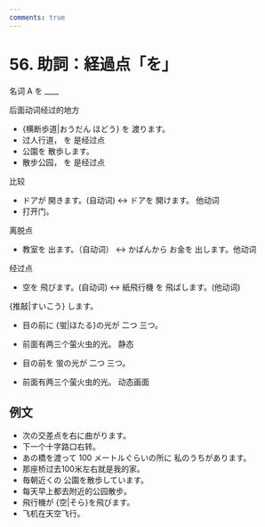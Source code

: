 ```yaml
---
comments: true
---
```


# 56. 助詞：経過点「を」

名词 A を ____

后面动词经过的地方

- {横断歩道|おうだん ほどう} を 渡ります。
- 过人行道， を 是经过点
- 公園を 散歩します。
- 散步公园， を 是经过点

比较

- ドアが 開きます。(自动词)   <-> ドアを 開けます。 他动词
- 打开门。

离脱点

- 教室を 出ます。（自动词）   <-> かばんから お金を 出します。他动词

经过点

- 空を 飛びます。(自动词)   <->  紙飛行機 を 飛ばします。(他动词)


{推敲|すいこう} します。

- 目の前に {蛍|ほたる}の光が 二つ 三つ。
- 前面有两三个萤火虫的光。 静态

- 目の前を 蛍の光が 二つ 三つ。
- 前面有两三个萤火虫的光。   动态画面

## 例文

- 次の交差点を右に曲がります。
- 下一个十字路口右转。
- あの橋を渡って 100 メートルぐらいの所に 私のうちがあります。
- 那座桥过去100米左右就是我的家。
- 毎朝近くの 公園を散歩しています。
- 每天早上都去附近的公园散步。
- 飛行機が {空|そら}を飛びます。
- 飞机在天空飞行。

